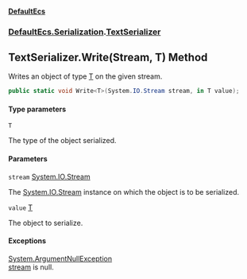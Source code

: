 #### [DefaultEcs](DefaultEcs.md 'DefaultEcs')
### [DefaultEcs.Serialization](DefaultEcs.md#DefaultEcs.Serialization 'DefaultEcs.Serialization').[TextSerializer](TextSerializer.md 'DefaultEcs.Serialization.TextSerializer')

## TextSerializer.Write<T>(Stream, T) Method

Writes an object of type [T](TextSerializer.Write_T_(Stream,T).md#DefaultEcs.Serialization.TextSerializer.Write_T_(System.IO.Stream,T).T 'DefaultEcs.Serialization.TextSerializer.Write<T>(System.IO.Stream, T).T') on the given stream.

```csharp
public static void Write<T>(System.IO.Stream stream, in T value);
```
#### Type parameters

<a name='DefaultEcs.Serialization.TextSerializer.Write_T_(System.IO.Stream,T).T'></a>

`T`

The type of the object serialized.
#### Parameters

<a name='DefaultEcs.Serialization.TextSerializer.Write_T_(System.IO.Stream,T).stream'></a>

`stream` [System.IO.Stream](https://docs.microsoft.com/en-us/dotnet/api/System.IO.Stream 'System.IO.Stream')

The [System.IO.Stream](https://docs.microsoft.com/en-us/dotnet/api/System.IO.Stream 'System.IO.Stream') instance on which the object is to be serialized.

<a name='DefaultEcs.Serialization.TextSerializer.Write_T_(System.IO.Stream,T).value'></a>

`value` [T](TextSerializer.Write_T_(Stream,T).md#DefaultEcs.Serialization.TextSerializer.Write_T_(System.IO.Stream,T).T 'DefaultEcs.Serialization.TextSerializer.Write<T>(System.IO.Stream, T).T')

The object to serialize.

#### Exceptions

[System.ArgumentNullException](https://docs.microsoft.com/en-us/dotnet/api/System.ArgumentNullException 'System.ArgumentNullException')  
[stream](TextSerializer.Write_T_(Stream,T).md#DefaultEcs.Serialization.TextSerializer.Write_T_(System.IO.Stream,T).stream 'DefaultEcs.Serialization.TextSerializer.Write<T>(System.IO.Stream, T).stream') is null.
